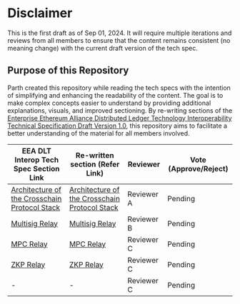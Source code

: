 # Disclaimer

This is the first draft as of Sep 01, 2024. It will require multiple iterations and reviews from all members to ensure that the content remains consistent (no meaning change) with the current draft version of the tech spec.

## Purpose of this Repository

Parth created this repository while reading the tech specs with the intention of simplifying and enhancing the readability of the content. The goal is to make complex concepts easier to understand by providing additional explanations, visuals, and improved sectioning. By re-writing sections of the [Enterprise Ethereum Alliance Distributed Ledger Technology Interoperability Technical Specification Draft Version 1.0](https://entethalliance.github.io/crosschain-interoperability/draft_dlt-interop_techspec.html), this repository aims to facilitate a better understanding of the material for all members involved. 

| EEA DLT Interop Tech Spec Section Link | Re-written section (Refer Link) | Reviewer | Vote (Approve/Reject) |
|--------------|--------------------|----------|------------------------|
| [Architecture of the Crosschain Protocol Stack](https://entethalliance.github.io/crosschain-interoperability/draft_dlt-interop_techspec.html#sec-protocol-stack)    | [Architecture of the Crosschain Protocol Stack](https://github.com/bparth24/dlt_interop/blob/main/Architecture%20of%20the%20Crosschain%20Protocol%20Stack.md) | Reviewer A | Pending |
| [Multisig Relay](https://entethalliance.github.io/crosschain-interoperability/draft_dlt-interop_techspec.html#crosschain-message-relays)    | [Multisig Relay](https://github.com/bparth24/dlt_interop/blob/main/Multisig%20Relay.md) | Reviewer B | Pending |
| [MPC Relay](https://entethalliance.github.io/crosschain-interoperability/draft_dlt-interop_techspec.html#crosschain-message-relays)    | [MPC Relay](https://github.com/bparth24/dlt_interop/blob/main/MPC%20Relay.md) | Reviewer C | Pending |
| [ZKP Relay](https://entethalliance.github.io/crosschain-interoperability/draft_dlt-interop_techspec.html#crosschain-message-relays)    | [ZKP Relay](https://github.com/bparth24/dlt_interop/blob/main/ZKP%20Relay.md) | Reviewer C | Pending |
| -    | - | Reviewer C | Pending |
